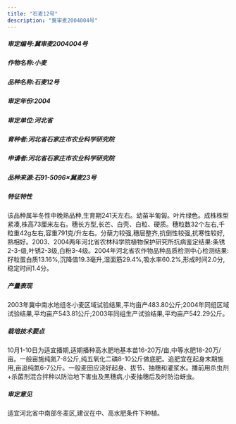 ```yaml
---
title: "石麦12号"
description: "冀审麦2004004号"
---
```

##### 审定编号:冀审麦2004004号

##### 作物名称:小麦

##### 品种名称:石麦12号

##### 审定年份:2004

##### 审定单位:河北省

##### 育种者:河北省石家庄市农业科学研究院

##### 申请者:河北省石家庄市农业科学研究院

##### 品种来源:石91-5096×冀麦23号

##### 特征特性
该品种属半冬性中晚熟品种,生育期241天左右。幼苗半匍匐。叶片绿色。成株株型紧凑,株高73厘米左右。穗长方型,长芒、白壳、白粒、硬质。穗粒数32个左右,千粒重42g左右,容重791克/升左右。分蘖力较强,穗层整齐,抗倒性较强,抗寒性较好,熟相好。2003、2004两年河北省农林科学院植物保护研究所抗病鉴定结果:条锈2-3-级,叶锈2-3级,白粉3-4级。2004年河北省农作物品种品质检测中心检测结果:籽粒蛋白质13.16%,沉降值19.3毫升,湿面筋29.4%,吸水率60.2%,形成时间2.0分,稳定时间1.4分。

##### 产量表现
2003年冀中南水地组冬小麦区域试验结果,平均亩产483.80公斤;2004年同组区域试验结果,平均亩产543.81公斤;2003年同组生产试验结果,平均亩产542.29公斤。

##### 栽培技术要点
10月1-10日为适宜播期,适期播种高水肥地基本苗16-20万/亩,中等水肥18-20万/亩。一般亩施纯氮7-8公斤,纯五氧化二磷8-10公斤做底肥。追肥宜在起身末期施用,亩追纯氮6-7公斤。一般麦田应浇好起身、拔节、抽穗和灌浆水。播前用杀虫剂+杀菌剂混合拌种以防治地下害虫及黑穗病,小麦抽穗后及时防治蚜虫。

##### 审定意见
适宜河北省中南部冬麦区,建议在中、高水肥条件下种植。

